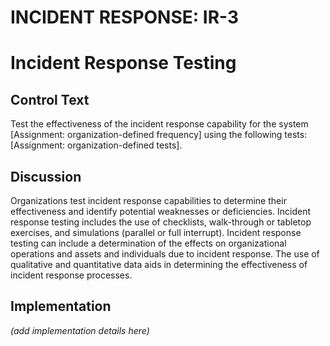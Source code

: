 # INCIDENT RESPONSE: IR-3
# Incident Response Testing

## Control Text

Test the effectiveness of the incident response capability for the system [Assignment: organization-defined frequency] using the following tests: [Assignment: organization-defined tests].

## Discussion

Organizations test incident response capabilities to determine their effectiveness and identify potential weaknesses or deficiencies. Incident response testing includes the use of checklists, walk-through or tabletop exercises, and simulations (parallel or full interrupt). Incident response testing can include a determination of the effects on organizational operations and assets and individuals due to incident response. The use of qualitative and quantitative data aids in determining the effectiveness of incident response processes.

## Implementation

_(add implementation details here)_